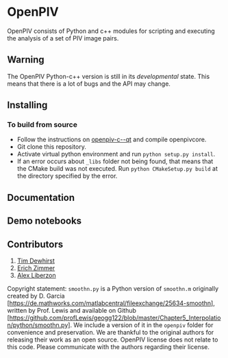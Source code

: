 # OpenPIV

OpenPIV consists of Python and c++ modules for scripting and executing the analysis of 
a set of PIV image pairs. 

## Warning

The OpenPIV Python-c++ version is still in its *developmental* state. This means that there
is a lot of bugs and the API may change. 

## Installing

    
### To build from source
 - Follow the instructions on [openpiv-c--qt](https://github.com/OpenPIV/openpiv-c--qt) and compile openpivcore.
 - Git clone this repository.
 - Activate virtual python environment and run `python setup.py install`.
 - If an error occurs about `_libs` folder not being found, that means that the CMake build was not executed. Run `python CMakeSetup.py build` at the directory specified by the error.


## Documentation


## Demo notebooks 


## Contributors

1. [Tim Dewhirst](https://github.com/timdewhirst)
2. [Erich Zimmer](https://github.com/ErichZimmer)
3. [Alex Liberzon](http://github.com/alexlib)

Copyright statement: `smoothn.py` is a Python version of `smoothn.m` originally created by D. Garcia [https://de.mathworks.com/matlabcentral/fileexchange/25634-smoothn], written by Prof. Lewis and available on Github [https://github.com/profLewis/geogg122/blob/master/Chapter5_Interpolation/python/smoothn.py]. We include a version of it in the `openpiv` folder for convenience and preservation. We are thankful to the original authors for releasing their work as an open source. OpenPIV license does not relate to this code. Please communicate with the authors regarding their license. 
